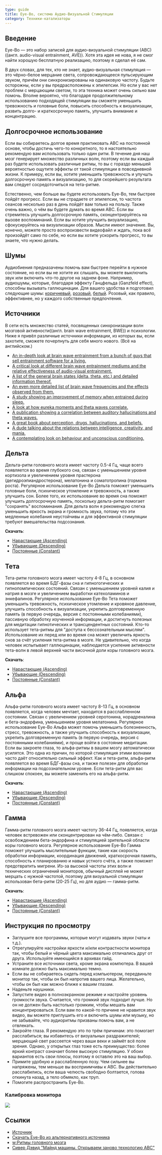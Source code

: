 ```yaml
---
type: guide
title: Eye-Bo, система Аудио-Визуальной Стимуляции
category: Техники-катализаторы
---
```



## Введение
Еуе-Bo — это набор записей для аудио-визуальной стимуляции (АВС)((англ. audio-visual entrainment, AVE)). Хотя эта идея не нова, я не смог найти хорошую бесплатную реализацию, поэтому я сделал её сам.

В двух словах, для тех, кто не знает, аудио-визуальная стимуляция — это чёрно-белое мерцание света, сопровождающееся пульсирующим звуком, причём они синхронизированы на одинаковую частоту. Будьте осторожны, если у вы предрасположены к эпилепсии. Но если у вас нет проблем с мерцающим светом, то эта техника может очень сильно вам помочь. Вполне вероятно, что благодаря продолжительному использованию подходящей стимуляции вы сможете уменьшить тревожность и головные боли, повысить способность к визуализации, развить долго- и краткосрочную память, улучшить внимание и концентрацию.

## Долгосрочное использование
Если вы собираетесь долгое время практиковать АВС на постоянной основе, чтобы достичь чего-то конкретного, то я настоятельно рекомендую вам использовать только один ритм. В течение дня наш мозг генерирует множество различных волн, поэтому если вы каждый раз будете использовать различные ритмы, то вы с гораздо меньшей вероятностью ощутите эффекты от такой стимуляции в повседневной жизни. К примеру, если вы, хотите уменьшить тревожность и улучшть долгосрочную память и визуализацию, то для скорейшего результата вам следует сосредоточиться на тета-ритме.

Естественно, чем больше вы будете использовать Eye-Bo, тем быстрее пойдёт прогресс. Если вы не страдаете от эпилепсии, то частота сеансов несколько раз в день пойдёт вам только на пользу. Также очень важно, о чём вы будете думать во время АВС. Если вы стремитесь улучшить долгосрочную память, сконцентрируйтесь на вызове воспоминаний. Если вы хотите улучшить визуализацию, сфокусируйтесь на визуализации образов. Мысли имеют значение. Вы, конечно, можете просто воспроизвести видеофайл и ждать, пока всё произойдёт само по себе, но если вы хотите ускорить прогресс, то вы знаете, что нужно делать.

## Шумы
Аудиобиения предназачены помочь вам быстрее перейти в нужное состояние, но если вы не хотите их слышать, вы можете выключить звук или включить что-то другое на заднем фоне. Например, аудиошумы, которые, благодаря эффекту Ганцфельда (Ganzfeld effect), способны вызывать галлюцинации. Для вашего удобства я подготовил следующие шумы: [коричневый](http://www.mediafire.com/download/aoa1gshdq764rh2/Brown+Noise.7z), [розовый](http://www.mediafire.com/download/dxkw62mztlg3f5x/Pink+Noise.7z), [белый](http://www.mediafire.com/download/b508h7ramz83ary/White+Noise.7z). Розовый, как правило, эффективнее, но у каждого собственные предпочтения. 

## Источники
В сети есть множество статей, посвященных синхронизации волн мозговой активности((англ. brain wave entrainment, BWE)) и психологии. Ниже я привёл различные источники информации, из которых вы, если захотите,  сможете почерпнуть для себя много нового. (Всё на английском.)
* [An in-depth look at brain wave entrainment from a bunch of guys that sell entrainment software for a living.](http://www.transparentcorp.com/products/np/brainwaves.php)
* [A critical look at different brain wave entrainment mediums and the relative effectiveness of audio-visual entrainment.](http://craigtavs.wordpress.com/is-entrainment-the-whole-story/)
* [A list of the general brain states (delta, theta, etc.) and detailed information thereof.](http://nhahealth.com/brainwaves-the-language/)
* [An even more detailed list of brain wave frequencies and the effects observed from them.](http://www.lunarsight.com/freq.htm)
* [A study showing an improvement of memory when entrained during sleep.](http://www.eurekalert.org/pub_releases/2013-04/cp-ssd040513.php)
* [A look at how eureka moments and theta waves correlate.](http://www.sharonlbegley.com/eureka-how-the-brain-has-aha-moments)
* [A publication showing a correlation between auditory hallucinations and theta waves.](http://www.ncbi.nlm.nih.gov/pubmed/11043565)
* [A great book about perception, drugs, hallucinations, and beliefs.](http://psychedelic-information-theory.com/toc.php)
* [A dude talking about the relations between intelligence, creativity, and mania.](http://www.psychologytoday.com/blog/rethinking-psychology/201206/intelligence-creativity-and-mania)
* [A contemplating look on behaviour and unconscious conditioning.](http://musicofsamsara.wordpress.com/2013/12/26/subconscious-conditioning/)

## Дельта
Дельта-ритм головного мозга имеет частоту 0.5-4 Гц, чаще всего появляется во время глубокого сна, связан с уменьшением уровня кортизола и увеличением уровня прастерона (дегидроэпиандростерона), мелатонина и соматотропина (гормона роста). Регулярное использование Eye-Bo Дельта поможет уменьшить головные боли, психическое утомление и тревожность, а также улучшить сон. Более того, их использование во время сна поможет улучшить долгосрочную память, поскольку дельта-ритм помогает "сохранять" воспоминания. Для дельта волн я рекомендую слегка уменьшить яркость экрана и громкость звука, потому что эти медленные колебания неустойчивы и для эффективной стимуляции требуют вмешательства подсознания.

**Скачать**: 
* [Нарастающие (Ascending)](http://www.mediafire.com/download/ockdtdpam51ibtd/Ascending%20Delta.7z)
* [Убывающие (Descending)](http://www.mediafire.com/download/7bd4ibgv9pd2pdc/Descending%20Delta.7z)
* [Постоянные (Constant)](http://www.mediafire.com/download/3yvjvk1zbuzgjsn/Constant%20Delta.7z)

## Тета
Тета-ритм головного мозга имеет частоту 4-8 Гц, в основном появляется во время БДГ-фазы сна и гипногогических и гипнопомпических состояний. Связан с уменьшением уровней калия и натрия в мозге и увеличением выработки катехоламинов и энкефалинов. Регулярное использование Eye-Bo Тета поможет уменьшить тревожность, психическое утомление и кровяное давление, улучшить способность к визуализации, укрепить долговременную память (в первую очередь, версия с постоянными колебаниями), пассивную обработку изученной информации, и достигнуть полезных для медитации гипнотических и трансцендентных состояний. Кто-то использует тета-ритмы для "доступа к бессознательным мыслям". Использование их перед или во время сна может увеличить яркость снов за счёт усиления тета-ритма в мозге. Не удивительно, что когда человек испытывает галлюцинации, наблюдается усиление активности тета-волн в левой верхней части височной доли коры головного мозга.

**Скачать**: 
* [Нарастающие (Ascending)](http://www.mediafire.com/download/u5ipqsd8mb705ua/Ascending%20Theta.7z)
* [Убывающие (Descending)](http://www.mediafire.com/download/a2c4n2sa8xf3t2g/Descending%20Theta.7z)
* [Постоянные (Constant)](http://www.mediafire.com/download/57qm7x4sqa5k2l5/Constant%20Theta.7z)

## Альфа
Альфа-ритм головного мозга имеет частоту 8-13 Гц, в основном появляется, когда человек мечтает, находится в расслабленном состоянии. Связан с увеличением уровней серотонина, норадреналина и бета-эндорфина, уменьшением уровня мелатонина. Регулярное использование Eye-Bo Альфа может помочь уменьшить болезненность, стресс, тревожность, а также улучшить способность к визуализации, укрепить долговременную память (в первую очередь, версия с постоянными колебаниями), и проще войти в состояние медитации. Если вы закроете глаза, то альфа-ритмы в вашем мозгу автоматически усилятся. Это одна из причин, по которой стимуляция этими волнами часто даёт относительно сильный эффект. Как и тета-ритм, альфа-ритм появляется во время БДГ-фазы сна, и также полезен для обработки информации на подсознательном уровне. Если тета-ритм для вас слишком спокоен, вы можете заменить его на альфа-ритм.


**Скачать**: 
* [Нарастающие (Ascending)](http://www.mediafire.com/download/gap8jafa4nhga5f/Ascending_Alpha.7z)
* [Убывающие (Descending)](http://www.mediafire.com/download/nvkgiib07a1nrf2/Descending_Alpha.7z)
* [Постоянные (Constant)](http://www.mediafire.com/download/gtxh6wug1tmfb45/Constant_Alpha.7z)

## Гамма
Гамма-ритм головного мозга имеет частоту 36-44 Гц, появляется, когда человек встревожен или сконцентрирован на чём-либо. Связан с освобождением бета-эндорфина и стимуляцией зрительной области коры головного мозга. Регулярное использование Eye-Bo Гамма поможет улучшить мыслительные функции, такие как скорость обработки информации, координация движений, краткосрочная память, способность к планированию и навык устного счёта, а также поможет предотвратить мигрени. Из-за высокой частоты этих волн и технических ограничений мониторов, обычный дисплей не может мерцать с нужной частотой, поэтому для визуальной стимуляции использован бета-ритм (20-25 Гц), но для аудио — гамма-ритм.


**Скачать**: 
* [Нарастающие (Ascending)](http://www.mediafire.com/download/c3w56q8qcsh9s1k/Ascending_Gamma.7z)
* [Убывающие (Descending)](http://www.mediafire.com/download/3iq61b57pt5e1th/Descending_Gamma.7z)
* [Постоянные (Constant)](http://www.mediafire.com/download/ef5fkj4vpygfee1/Constant_Gamma.7z)	


## Инструкция по просмотру
- Заглушите все программы, которые могут издавать звуки (чаты и т.д.).
- Отрегулируйте настройки яркости и/или контрастности монитора так, чтобы белый и чёрный цвета максимально отличались друг от друга. Используйте имеющийся в архивах гайд.
- Устраните все источники света, кроме экрана компютера. В вашей комнате должно быть максимально темно.
- Если вы не собираетесь сидеть перед компьютером, передвиньте монитор так, чтобы он был напротив вашего лица. Желательно, чтобы он был как можно ближе к вашим глазам.
- Наденьте наушники.
- Запустите видео в полноэкранном режиме и настройте уровень громкости звука. Считается, что громкий звук подходит лучше. Но он не должен быть настолько громким, чтобы мешать вам концентрироваться. Если вам по какой-то причине не нравится звук видео, вы можете приглушить его и включить шумы или музыку, но не забывайте, что аудиоритмы призваны помочь вам, а не отвлекать.
- Закройте глаза. Я рекомендую это по трём причинам: это помогает расслабиться; вы избавитесь от визуальных раздражителей; мерцающий свет рассеется через ваши веки и займёт всё поле зрения. Однако, у открытых глаз тоже есть преимущество: более яркий контраст означает более высокую стимуляцию. У обоих вариантов есть свои плюсы, поэтому я оставлю это на ваш выбор.
- Примите удобную и расслабленную позу. Чем сильнее вы напряжены, тем меньше вы восприимчивы к АВС. Вы действительно расслабились, если ваша челюсть свободно болтается, голова откинута назад, а тело обмякло, как труп.
- Помогите распространить Eye-Bo.

### Калибровка монитора
![](Brightness_Guide.png)

## Ссылки
* [Источник](https://tulpanetwork.com/network/1/eye-bo-the-ocular-fitness-program!/)
* [Скачать Eye-Bo из альтернативного источника](https://mega.nz/#!kEQS1baS!R_ttmo19uBILy0IIPSuvs45ktBAwV2CNZfWrFnfCYT8)
* [w:Ритмы головного мозга](https://ru.wikipedia.org/wiki/%D0%A0%D0%B8%D1%82%D0%BC%D1%8B_%D0%B3%D0%BE%D0%BB%D0%BE%D0%B2%D0%BD%D0%BE%D0%B3%D0%BE_%D0%BC%D0%BE%D0%B7%D0%B3%D0%B0)
* [Сивер Дэвид "Майнд машины. Открываем заново технологию АВС"](http://libgen.io/book/index.php?md5=B9A3E9CEDE1A2BAE49EA973482190298)
